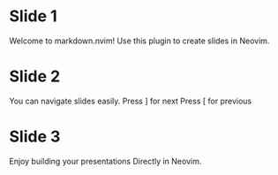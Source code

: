 # Slide 1
Welcome to markdown.nvim!
Use this plugin to create slides in Neovim.

# Slide 2
You can navigate slides easily.
Press <leader>] for next
Press <leader>[ for previous

# Slide 3
Enjoy building your presentations
Directly in Neovim.
